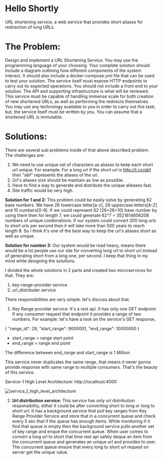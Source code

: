 # Hello Shortly
URL shortening service, a web service that provides short aliases for redirection of long URLs.

# The Problem: 
Design and implement a URL Shortening Service. You may use the programming language of your choosing. Your complete solution should include a diagram outlining how different components of the system interact. It should also include a docker-compose.yml file that can be used to test your solution. The service itself must expose HTTP endpoints to carry out its expected operations. You should not include a front end to your solution. The API and supporting infrastructure is what will be reviewed.
This service must be capable of handling immense scale for both creation of new shortened URLs, as well as performing the redirects themselves. You may use any technology available to you in order to carry out this task; but, the service itself must be written by you. You can assume that a shortened URL is immutable.

# Solutions:

There are several sub problems inside of that above described problem. The challenges are:

1. We need to use unique set of characters as aliases to keep each short url unique. For example: For a long url if the short url is http://t.co/abf then "abf" represents the aliases of the url. 
2. Url's aliases size should be maintain as low as possible.
3. Have to find a way to generate and distribute the unique alieases fast.
4. Site traffic would be very high.

**Solution for 1 and 2:**
This problem could be easily solve by generating 62 base numbers. We have 26 lowercase letter[a-z], 26 uppercase letters[A-Z] and 10 numbers[0-9]. If we could represent 62 (26+26+10) base number by using them then for length 7, we could generate 62^7 = 3521614606208 numbers of unique combinations. If our system could convert
200 long urls to short urls per second then it will take more than 500 years to reach length 8. So I think it's one of the best way to keep the url's aliases short as well as unique.

**Solution for number 3:**
Our system would be read heavy, means there would be a lot people use our site for converting long url to short url instead of generating short from a long one, per second. I keep that thing in my mind while designing the solutions. 

I divided the whole solutions in 2 parts and created two microservices for that. They are:

1. key-range-provider service
2. url_distributer service

There responsibilities are very simple. let's discuss about that.

1. Key Range provider service: It's a rest api. It has only one GET endpoint. If any consumer request that endpoint it provides a range of two numbers. For example: let's have a look on the service's GET response,

  {
    "range_id": 29,
    "start_range": 9000001,
    "end_range": 10000000
  }

- start_range = range start point
- end_range = range end point

The difference between end_range and start_range is 1 Million.

This service never duplicates the same range, that means it never gonna provide response with same range to multiple consumers. That's the beauty of this service. 

Service-1 High Level Architecture: http://localhost:4000

![service_1_high_level_architecture](https://user-images.githubusercontent.com/5144847/121199312-adcb6580-c827-11eb-8fe9-980e24cdd1e5.png)



2. **Url distribution service:** This service has only url distribution responsibility, either it could be after converting short to long or long to short url. It has a background service that pull key ranges from Key Range Provider Service and store that in a concurrent queue and check every 5 sec that if the queue has enough items. While monitoring if it find that queue is empty then the background service pulls another set of key range and enque the concurrent queue. When user comes to convert a long url to short that time rest api safely deque an item from the concurrent queue and generates an unique url and provides to user. The concurrent queue ensure that every long to short url request on server get the unique value. 









